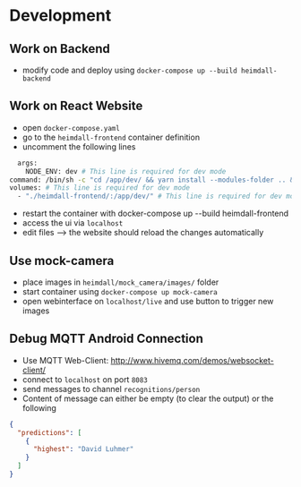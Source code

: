# Development

## Work on Backend

- modify code and deploy using `docker-compose up --build heimdall-backend`

## Work on React Website

- open `docker-compose.yaml`
- go to the `heimdall-frontend` container definition
- uncomment the following lines

```bash
  args:
    NODE_ENV: dev # This line is required for dev mode
command: /bin/sh -c "cd /app/dev/ && yarn install --modules-folder .. && yarn start" # This line is required for dev mode
volumes: # This line is required for dev mode
  - "./heimdall-frontend/:/app/dev/" # This line is required for dev mode
```

- restart the container with docker-compose up --build heimdall-frontend
- access the ui via `localhost`
- edit files --> the website should reload the changes automatically

## Use mock-camera

- place images in `heimdall/mock_camera/images/` folder
- start container using `docker-compose up mock-camera`
- open webinterface on `localhost/live` and use button to trigger new images

## Debug MQTT Android Connection

- Use MQTT Web-Client: http://www.hivemq.com/demos/websocket-client/ 
- connect to `localhost` on port `8083`
- send messages to channel `recognitions/person`
- Content of message can either be empty (to clear the output) or the following

```json
{
  "predictions": [
    {
      "highest": "David Luhmer"
    }
  ]
}
```
